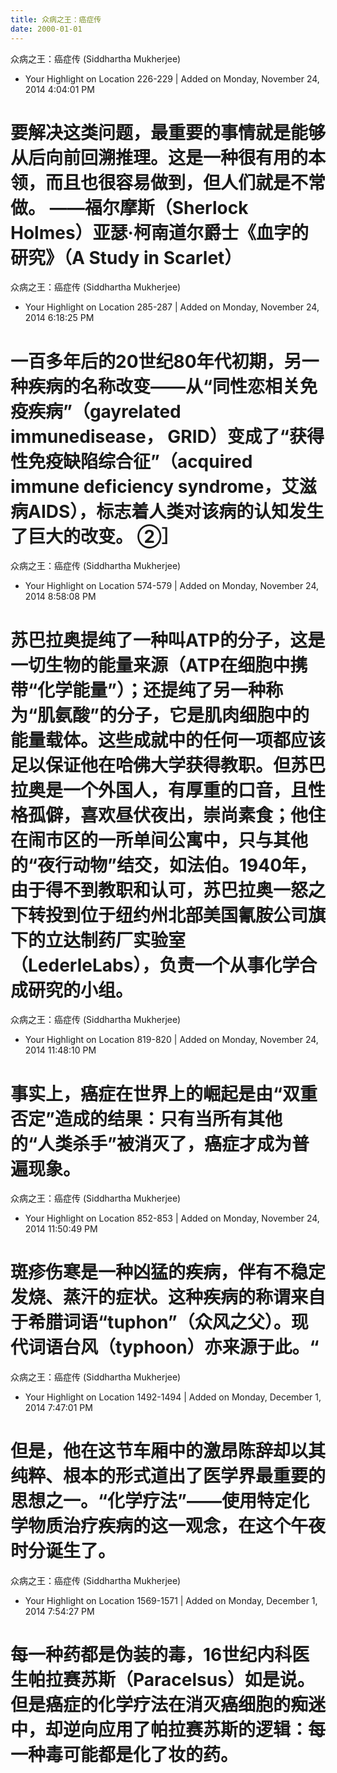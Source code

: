 ```yaml
---
title: 众病之王：癌症传
date: 2000-01-01 
---
```


众病之王：癌症传 (Siddhartha Mukherjee)
- Your Highlight on Location 226-229 | Added on Monday, November 24, 2014 4:04:01 PM

要解决这类问题，最重要的事情就是能够从后向前回溯推理。这是一种很有用的本领，而且也很容易做到，但人们就是不常做。 ——福尔摩斯（Sherlock Holmes）亚瑟·柯南道尔爵士《血字的研究》（A Study in Scarlet）
==========
众病之王：癌症传 (Siddhartha Mukherjee)
- Your Highlight on Location 285-287 | Added on Monday, November 24, 2014 6:18:25 PM

一百多年后的20世纪80年代初期，另一种疾病的名称改变——从“同性恋相关免疫疾病”（gayrelated immunedisease， GRID）变成了“获得性免疫缺陷综合征”（acquired immune deficiency syndrome，艾滋病AIDS），标志着人类对该病的认知发生了巨大的改变。 ②］
==========
众病之王：癌症传 (Siddhartha Mukherjee)
- Your Highlight on Location 574-579 | Added on Monday, November 24, 2014 8:58:08 PM

苏巴拉奥提纯了一种叫ATP的分子，这是一切生物的能量来源（ATP在细胞中携带“化学能量”）；还提纯了另一种称为“肌氨酸”的分子，它是肌肉细胞中的能量载体。这些成就中的任何一项都应该足以保证他在哈佛大学获得教职。但苏巴拉奥是一个外国人，有厚重的口音，且性格孤僻，喜欢昼伏夜出，崇尚素食；他住在闹市区的一所单间公寓中，只与其他的“夜行动物”结交，如法伯。1940年，由于得不到教职和认可，苏巴拉奥一怒之下转投到位于纽约州北部美国氰胺公司旗下的立达制药厂实验室（LederleLabs），负责一个从事化学合成研究的小组。
==========

众病之王：癌症传 (Siddhartha Mukherjee)
- Your Highlight on Location 819-820 | Added on Monday, November 24, 2014 11:48:10 PM

事实上，癌症在世界上的崛起是由“双重否定”造成的结果：只有当所有其他的“人类杀手”被消灭了，癌症才成为普遍现象。
==========
众病之王：癌症传 (Siddhartha Mukherjee)
- Your Highlight on Location 852-853 | Added on Monday, November 24, 2014 11:50:49 PM

斑疹伤寒是一种凶猛的疾病，伴有不稳定发烧、蒸汗的症状。这种疾病的称谓来自于希腊词语“tuphon”（众风之父）。现代词语台风（typhoon）亦来源于此。“
==========
众病之王：癌症传 (Siddhartha Mukherjee)
- Your Highlight on Location 1492-1494 | Added on Monday, December 1, 2014 7:47:01 PM

但是，他在这节车厢中的激昂陈辞却以其纯粹、根本的形式道出了医学界最重要的思想之一。“化学疗法”——使用特定化学物质治疗疾病的这一观念，在这个午夜时分诞生了。
==========
众病之王：癌症传 (Siddhartha Mukherjee)
- Your Highlight on Location 1569-1571 | Added on Monday, December 1, 2014 7:54:27 PM

每一种药都是伪装的毒，16世纪内科医生帕拉赛苏斯（Paracelsus）如是说。但是癌症的化学疗法在消灭癌细胞的痴迷中，却逆向应用了帕拉赛苏斯的逻辑：每一种毒可能都是化了妆的药。
==========
